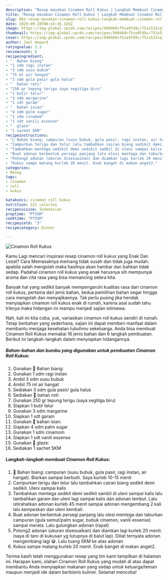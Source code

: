 ```yaml
---
description: "Resep masakan Cinamon Roll Kukus | Langkah Membuat Cinamon Roll Kukus Yang Enak dan Simpel"
title: "Resep masakan Cinamon Roll Kukus | Langkah Membuat Cinamon Roll Kukus Yang Enak dan Simpel"
slug: 862-resep-masakan-cinamon-roll-kukus-langkah-membuat-cinamon-roll-kukus-yang-enak-dan-simpel
date: 2020-09-28T00:43:45.326Z
image: https://img-global.cpcdn.com/recipes/9904b9cf5ce9fd9c/751x532cq70/cinamon-roll-kukus-foto-resep-utama.jpg
thumbnail: https://img-global.cpcdn.com/recipes/9904b9cf5ce9fd9c/751x532cq70/cinamon-roll-kukus-foto-resep-utama.jpg
cover: https://img-global.cpcdn.com/recipes/9904b9cf5ce9fd9c/751x532cq70/cinamon-roll-kukus-foto-resep-utama.jpg
author: Joel Howard
ratingvalue: 3.3
reviewcount: 6
recipeingredient:
- "  Bahan biang"
- "1 sdm ragi instan"
- "3 sdm susu bubuk"
- "75 ml air hangat"
- "3 sdm gula pasir gula halus"
- "  bahan roti"
- "250 gr tepung terigu saya segitiga biru"
- "1 butir telur"
- "3 sdm margarine"
- "1 sdt garam"
- "  bahan isian"
- "4 sdm palm sugar"
- "1 sdm cinamom"
- "1 sdt vanili essense"
- "  glaze"
- "1 sachet SKM"
recipeinstructions:
- "🍊 Bahan biang: campuran (susu bubuk, gula pasir, ragi instan, air hangat). Biarkan sampai berbuih. Saya kurleb 10-15 menit"
- "Campurkan terigu dan telur lalu tambahkan cairan biang sedikit demi sedikit. Uleni sampai kalis"
- "Tambahkan mentega sedikit demi sedikit sambil di uleni sampai kalis lalu tambahkan garam dan uleni lagi sampai kalis dan adonan lembut. Lalu istirahatkan adonan kurleb 45 menit sampai adonan mengembang 2 kali lalu kempeskan dan uleni kembali."
- "Buat adonan berbentuk persegi panjang lalu olesi mentega dan taburkan campuran (gula semut/palm sugar, bubuk cinamon, vanili essense) sampai merata. Lalu gulungkan adonan (rapat)"
- "Potong2 adonan (ukuran disesuaikan) dan diamkan lagi kurleb 20 menit. (saya di taro di kukusan yg tutupnya di balut lap). Diliat ternyata adonan mengembang lagi 😀. Lalu tuang SKM ke atas adonan"
- "Kukus sampe matang kurleb 20 menit. Enak banget di makan anget2."
categories:
- Resep
tags:
- cinamon
- roll
- kukus

katakunci: cinamon roll kukus 
nutrition: 221 calories
recipecuisine: Indonesian
preptime: "PT35M"
cooktime: "PT55M"
recipeyield: "3"
recipecategory: Dinner

---
```



![Cinamon Roll Kukus](https://img-global.cpcdn.com/recipes/9904b9cf5ce9fd9c/751x532cq70/cinamon-roll-kukus-foto-resep-utama.jpg)

Kamu Lagi mencari inspirasi resep cinamon roll kukus yang Enak Dan Lezat? Cara Memasaknya memang tidak susah dan tidak juga mudah. apabila salah mengolah maka hasilnya akan hambar dan bahkan tidak sedap. Padahal cinamon roll kukus yang enak harusnya sih mempunyai aroma dan cita rasa yang bisa memancing selera kita.



Banyak hal yang sedikit banyak mempengaruhi kualitas rasa dari cinamon roll kukus, pertama dari jenis bahan, kedua pemilihan bahan segar hingga cara mengolah dan menyajikannya. Tak perlu pusing jika hendak menyiapkan cinamon roll kukus enak di rumah, karena asal sudah tahu triknya maka hidangan ini mampu menjadi sajian istimewa.


Nah, kali ini kita coba, yuk, variasikan cinamon roll kukus sendiri di rumah. Tetap berbahan yang sederhana, sajian ini dapat memberi manfaat dalam membantu menjaga kesehatan tubuhmu sekeluarga. Anda bisa membuat Cinamon Roll Kukus memakai 16 jenis bahan dan 6 langkah pembuatan. Berikut ini langkah-langkah dalam menyiapkan hidangannya.

<!--inarticleads1-->

##### Bahan-bahan dan bumbu yang digunakan untuk pembuatan Cinamon Roll Kukus:

1. Gunakan  🍊 Bahan biang:
1. Gunakan 1 sdm ragi instan
1. Ambil 3 sdm susu bubuk
1. Ambil 75 ml air hangat
1. Sediakan 3 sdm gula pasir/ gula halus
1. Sediakan  🍊 bahan roti:
1. Gunakan 250 gr tepung terigu (saya segitiga biru)
1. Siapkan 1 butir telur
1. Gunakan 3 sdm margarine
1. Siapkan 1 sdt garam
1. Gunakan  🍊 bahan isian:
1. Siapkan 4 sdm palm sugar
1. Gunakan 1 sdm cinamom
1. Siapkan 1 sdt vanili essense
1. Gunakan  🍊 glaze:
1. Sediakan 1 sachet SKM




<!--inarticleads2-->

##### Langkah-langkah membuat Cinamon Roll Kukus:

1. 🍊 Bahan biang: campuran (susu bubuk, gula pasir, ragi instan, air hangat). Biarkan sampai berbuih. Saya kurleb 10-15 menit
1. Campurkan terigu dan telur lalu tambahkan cairan biang sedikit demi sedikit. Uleni sampai kalis
1. Tambahkan mentega sedikit demi sedikit sambil di uleni sampai kalis lalu tambahkan garam dan uleni lagi sampai kalis dan adonan lembut. Lalu istirahatkan adonan kurleb 45 menit sampai adonan mengembang 2 kali lalu kempeskan dan uleni kembali.
1. Buat adonan berbentuk persegi panjang lalu olesi mentega dan taburkan campuran (gula semut/palm sugar, bubuk cinamon, vanili essense) sampai merata. Lalu gulungkan adonan (rapat)
1. Potong2 adonan (ukuran disesuaikan) dan diamkan lagi kurleb 20 menit. (saya di taro di kukusan yg tutupnya di balut lap). Diliat ternyata adonan mengembang lagi 😀. Lalu tuang SKM ke atas adonan
1. Kukus sampe matang kurleb 20 menit. Enak banget di makan anget2.




Terima kasih telah menggunakan resep yang tim kami tampilkan di halaman ini. Harapan kami, olahan Cinamon Roll Kukus yang mudah di atas dapat membantu Anda menyiapkan makanan yang sedap untuk keluarga/teman maupun menjadi ide dalam berbisnis kuliner. Selamat mencoba!
